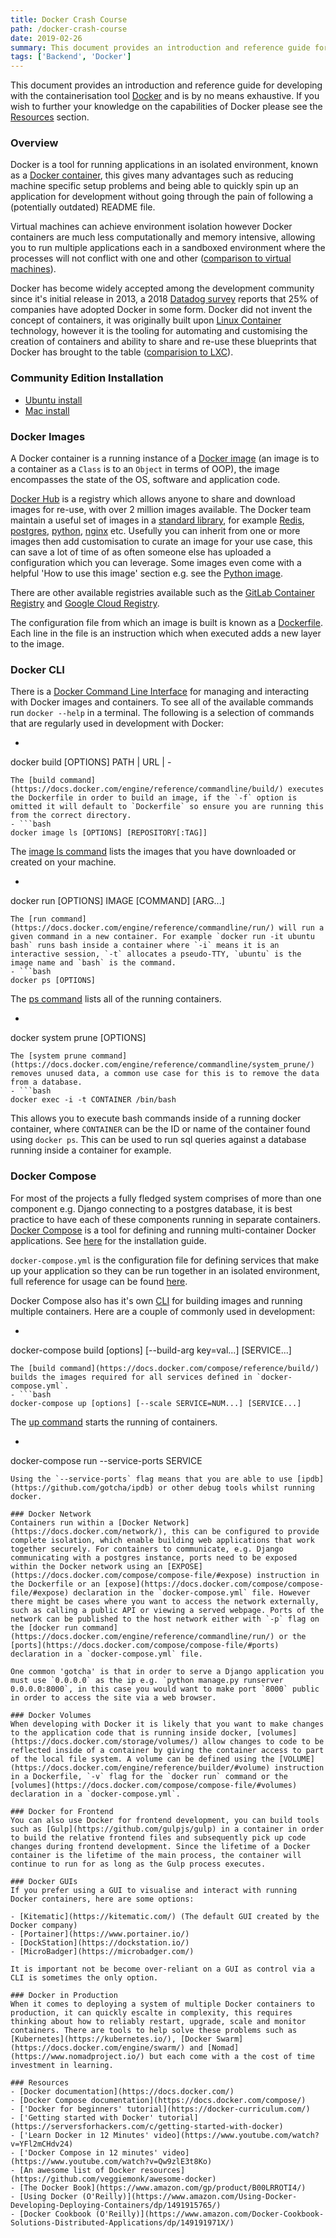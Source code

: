```yaml
---
title: Docker Crash Course
path: /docker-crash-course
date: 2019-02-26
summary: This document provides an introduction and reference guide for developing with the containerisation tool Docker and is by no means exhaustive.
tags: ['Backend', 'Docker']
---
```


This document provides an introduction and reference guide for developing with the containerisation tool [Docker](https://www.docker.com/) and is by no means exhaustive. If you wish to further your knowledge on the capabilities of Docker please see the [Resources](#resources) section.

### Overview
Docker is a tool for running applications in an isolated environment, known as a [Docker container](https://www.docker.com/resources/what-container#/package_software), this gives many advantages such as reducing machine specific setup problems and being able to quickly spin up an application for development without going through the pain of following a (potentially outdated) README file.

Virtual machines can achieve environment isolation however Docker containers are much less computationally and memory intensive, allowing you to run multiple applications each in a sandboxed environment where the processes will not conflict with one and other ([comparison to virtual machines](https://stackoverflow.com/questions/16047306/how-is-docker-different-from-a-virtual-machine)).

Docker has become widely accepted among the development community since it's initial release in 2013, a 2018 [Datadog survey](https://www.datadoghq.com/docker-adoption/) reports that 25% of companies have adopted Docker in some form. Docker did not invent the concept of containers, it was originally built upon [Linux Container](https://en.wikipedia.org/wiki/LXC) technology, however it is the tooling for automating and customising the creation of containers and ability to share and re-use these blueprints that Docker has brought to the table ([comparision to LXC](https://docs.docker.com/engine/faq/#what-does-docker-technology-add-to-just-plain-lxc)).

### Community Edition Installation
 - [Ubuntu install](https://docs.docker.com/install/linux/docker-ce/ubuntu/)
 - [Mac install](https://docs.docker.com/docker-for-mac/install/)

### Docker Images
A Docker container is a running instance of a [Docker image](https://docs.docker.com/v17.09/engine/userguide/storagedriver/imagesandcontainers/) (an image is to a container as a `Class` is to an `Object` in terms of OOP), the image encompasses the state of the OS, software and application code.

[Docker Hub](https://hub.docker.com/) is a registry which allows anyone to share and download images for re-use, with over 2 million images available. The Docker team maintain a useful set of images in a [standard library](https://hub.docker.com/search/?q=&type=image&image_filter=official), for example [Redis](https://hub.docker.com/_/redis), [postgres](https://hub.docker.com/_/postgres), [python](https://hub.docker.com/_/python), [nginx](https://hub.docker.com/_/nginx) etc. Usefully you can inherit from one or more images then add customisation to curate an image for your use case, this can save a lot of time of as often someone else has uploaded a configuration which you can leverage. Some images even come with a helpful 'How to use this image' section e.g. see the [Python image](https://hub.docker.com/_/python/).

There are other available registries available such as the [GitLab Container Registry](https://about.gitlab.com/2016/05/23/gitlab-container-registry/) and [Google Cloud Registry](https://cloud.google.com/container-registry/).

The configuration file from which an image is built is known as a [Dockerfile](https://docs.docker.com/engine/reference/builder/). Each line in the file is an instruction which when executed adds a new layer to the image.

### Docker CLI
There is a [Docker Command Line Interface](https://docs.docker.com/engine/reference/commandline/cli/) for managing and interacting with Docker images and containers. To see all of the available commands run `docker --help` in a terminal. The following is a selection of commands that are regularly used in development with Docker:
 - ```bash
 docker build [OPTIONS] PATH | URL | -
 ```
The [build command](https://docs.docker.com/engine/reference/commandline/build/) executes the Dockerfile in order to build an image, if the `-f` option is omitted it will default to `Dockerfile` so ensure you are running this from the correct directory.
 - ```bash
 docker image ls [OPTIONS] [REPOSITORY[:TAG]]
 ```
 The [image ls command](https://docs.docker.com/engine/reference/commandline/image_ls/) lists the images that you have downloaded or created on your machine.
 - ```bash
 docker run [OPTIONS] IMAGE [COMMAND] [ARG...]
 ```
 The [run command](https://docs.docker.com/engine/reference/commandline/run/) will run a given command in a new container. For example `docker run -it ubuntu bash` runs bash inside a container where `-i` means it is an interactive session, `-t` allocates a pseudo-TTY, `ubuntu` is the image name and `bash` is the command.
 - ```bash
 docker ps [OPTIONS]
 ```
 The [ps command](https://docs.docker.com/engine/reference/commandline/ps/) lists all of the running containers.
 - ```bash
 docker system prune [OPTIONS]
 ```
 The [system prune command](https://docs.docker.com/engine/reference/commandline/system_prune/) removes unused data, a common use case for this is to remove the data from a database.
 - ```bash
 docker exec -i -t CONTAINER /bin/bash
 ```
 This allows you to execute bash commands inside of a running docker container, where `CONTAINER` can be the ID or name of the container found using `docker ps`. This can be used to run sql queries against a database running inside a container for example.

### Docker Compose
For most of the projects a fully fledged system comprises of more than one component e.g. Django connecting to a postgres database, it is best practice to have each of these components running in separate containers. [Docker Compose](https://docs.docker.com/compose/) is a tool for defining and running multi-container Docker applications. See [here](https://docs.docker.com/compose/install/) for the installation guide.

`docker-compose.yml` is the configuration file for defining services that make up your application so they can be run together in an isolated environment, full reference for usage can be found [here](https://docs.docker.com/compose/compose-file/).

Docker Compose also has it's own [CLI](https://docs.docker.com/compose/reference/overview/) for building images and running multiple containers. Here are a couple of commonly used in development:
 - ```bash
 docker-compose build [options] [--build-arg key=val...] [SERVICE...]
 ```
 The [build command](https://docs.docker.com/compose/reference/build/) builds the images required for all services defined in `docker-compose.yml`.  
 - ```bash
 docker-compose up [options] [--scale SERVICE=NUM...] [SERVICE...]
 ```
 The [up command](https://docs.docker.com/compose/reference/up/) starts the running of containers.
 - ```bash
 docker-compose run --service-ports SERVICE
 ```
 Using the `--service-ports` flag means that you are able to use [ipdb](https://github.com/gotcha/ipdb) or other debug tools whilst running docker.

### Docker Network
Containers run within a [Docker Network](https://docs.docker.com/network/), this can be configured to provide complete isolation, which enable building web applications that work together securely. For containers to communicate, e.g. Django communicating with a postgres instance, ports need to be exposed within the Docker network using an [EXPOSE](https://docs.docker.com/compose/compose-file/#expose) instruction in the Dockerfile or an [expose](https://docs.docker.com/compose/compose-file/#expose) declaration in the `docker-compose.yml` file. However there might be cases where you want to access the network externally, such as calling a public API or viewing a served webpage. Ports of the network can be published to the host network either with `-p` flag on the [docker run command](https://docs.docker.com/engine/reference/commandline/run/) or the [ports](https://docs.docker.com/compose/compose-file/#ports) declaration in a `docker-compose.yml` file.

One common 'gotcha' is that in order to serve a Django application you must use `0.0.0.0` as the ip e.g. `python manage.py runserver 0.0.0.0:8000`, in this case you would want to make port `8000` public in order to access the site via a web browser.

### Docker Volumes
When developing with Docker it is likely that you want to make changes to the application code that is running inside docker, [volumes](https://docs.docker.com/storage/volumes/) allow changes to code to be reflected inside of a container by giving the container access to part of the local file system. A volume can be defined using the [VOLUME](https://docs.docker.com/engine/reference/builder/#volume) instruction in a Dockerfile, `-v` flag for the `docker run` command or the [volumes](https://docs.docker.com/compose/compose-file/#volumes) declaration in a `docker-compose.yml`.

### Docker for Frontend
You can also use Docker for frontend development, you can build tools such as [Gulp](https://github.com/gulpjs/gulp) in a container in order to build the relative frontend files and subsequently pick up code changes during frontend development. Since the lifetime of a Docker container is the lifetime of the main process, the container will continue to run for as long as the Gulp process executes.

### Docker GUIs
If you prefer using a GUI to visualise and interact with running Docker containers, here are some options:

 - [Kitematic](https://kitematic.com/) (The default GUI created by the Docker company)
 - [Portainer](https://www.portainer.io/)
 - [DockStation](https://dockstation.io/)
 - [MicroBadger](https://microbadger.com/)

It is important not be become over-reliant on a GUI as control via a CLI is sometimes the only option.

### Docker in Production
When it comes to deploying a system of multiple Docker containers to production, it can quickly escalte in complexity, this requires thinking about how to reliably restart, upgrade, scale and monitor containers. There are tools to help solve these problems such as [Kubernetes](https://kubernetes.io/), [Docker Swarm](https://docs.docker.com/engine/swarm/) and [Nomad](https://www.nomadproject.io/) but each come with a the cost of time investment in learning.

### Resources
 - [Docker documentation](https://docs.docker.com/)
 - [Docker Compose documentation](https://docs.docker.com/compose/)
 - ['Docker for beginners' tutorial](https://docker-curriculum.com/)
 - ['Getting started with Docker' tutorial](https://serversforhackers.com/c/getting-started-with-docker)
 - ['Learn Docker in 12 Minutes' video](https://www.youtube.com/watch?v=YFl2mCHdv24)
 - ['Docker Compose in 12 minutes' video](https://www.youtube.com/watch?v=Qw9zlE3t8Ko)
 - [An awesome list of Docker resources](https://github.com/veggiemonk/awesome-docker)
 - [The Docker Book](https://www.amazon.com/gp/product/B00LRROTI4/)
 - [Using Docker (O'Reilly)](https://www.amazon.com/Using-Docker-Developing-Deploying-Containers/dp/1491915765/)
 - [Docker Cookbook (O'Reilly)](https://www.amazon.com/Docker-Cookbook-Solutions-Distributed-Applications/dp/149191971X/)
